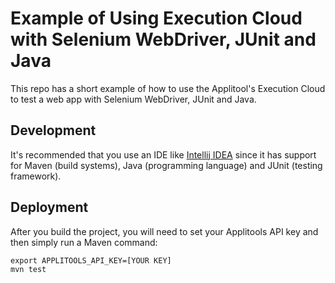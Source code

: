 # Example of Using Execution Cloud with Selenium WebDriver, JUnit and Java

This repo has a short example of how to use the Applitool's Execution Cloud to test a web app with Selenium WebDriver, JUnit and Java.

## Development

It's recommended that you use an IDE like [Intellij IDEA](https://www.jetbrains.com/idea/) since it has support for Maven (build systems),
Java (programming language) and JUnit (testing framework).

## Deployment

After you build the project, you will need to set your Applitools API key and then simply run a Maven command:

```shell
export APPLITOOLS_API_KEY=[YOUR KEY]
mvn test
```